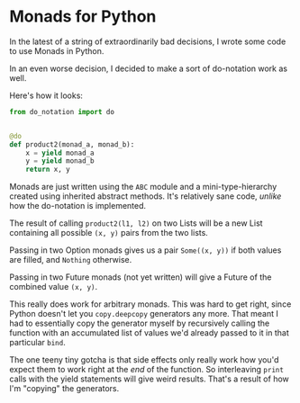 # Monads for Python

In the latest of a string of extraordinarily bad decisions, I wrote some
code to use Monads in Python.

In an even worse decision, I decided to make a sort of do-notation work 
as well.

Here's how it looks:

```python
from do_notation import do


@do
def product2(monad_a, monad_b):
    x = yield monad_a
    y = yield monad_b
    return x, y
```

Monads are just written using the `ABC` module and a mini-type-hierarchy
created using inherited abstract methods. It's relatively sane code,
*unlike* how the do-notation is implemented. 

The result of calling `product2(l1, l2)` on two Lists will be a new 
List containing all possible `(x, y)` pairs from the two lists.

Passing in two Option monads gives us a pair `Some((x, y))` if both 
values are filled, and `Nothing` otherwise.

Passing in two Future monads (not yet written) will give a Future of the
combined value `(x, y)`.

This really does work for arbitrary monads. This was hard to get right,
since Python doesn't let you `copy.deepcopy` generators any
more. That meant I had to essentially copy the generator myself by
recursively calling the function with an accumulated list of values we'd
already passed to it in that particular `bind`.

The one teeny tiny gotcha is that side effects only really work how
you'd expect them to work right at the *end* of the function. So
interleaving `print` calls with the yield statements will give
weird results. That's a result of how I'm "copying" the generators.